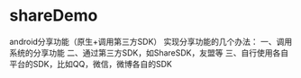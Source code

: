 # shareDemo
android分享功能（原生+调用第三方SDK）
实现分享功能的几个办法： 一、调用系统的分享功能 二、通过第三方SDK，如ShareSDK，友盟等 三、自行使用各自平台的SDK，比如QQ，微信，微博各自的SDK
